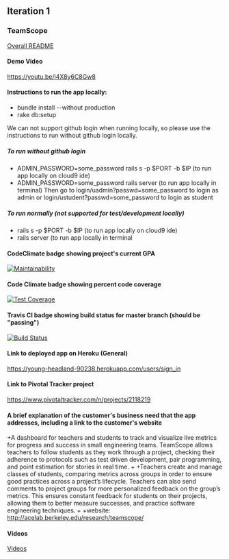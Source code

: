 ## Iteration 1


### TeamScope

[Overall README](./iterations/README.md)
#### Demo Video
https://youtu.be/j4X8y6C8Gw8
#### Instructions to run the app locally:
* bundle install --without production
* rake db:setup

We can not support github login when running locally, so please use the instructions to run without github login locally.
##### To run without github login
* ADMIN_PASSWORD=some_password rails s -p $PORT -b $IP (to run app locally on cloud9 ide) 
* ADMIN_PASSWORD=some_password rails server (to run app locally in terminal)
Then go to login/uadmin?passwd=some_password to login as admin or login/ustudent?passwd=some_password to login as student

##### To run normally (not supported for test/development locally)
* rails s -p $PORT -b $IP (to run app locally on cloud9 ide) 
* rails server (to run app locally in terminal

#### CodeClimate badge showing project's current GPA
[![Maintainability](https://api.codeclimate.com/v1/badges/f110c3a7cd4b257abdd3/maintainability)](https://codeclimate.com/github/PeijieLi/cs169projectscope/maintainability)
#### Code Climate badge showing percent code coverage
 [![Test Coverage](https://api.codeclimate.com/v1/badges/f110c3a7cd4b257abdd3/test_coverage)](https://codeclimate.com/github/PeijieLi/cs169projectscope/test_coverage)
 
#### Travis CI badge showing build status for master branch (should be "passing")
[![Build Status](https://travis-ci.org/PeijieLi/cs169projectscope.svg?branch=master)](https://travis-ci.org/PeijieLi/cs169projectscope)
#### Link to deployed app on Heroku (General)
https://young-headland-90238.herokuapp.com/users/sign_in
#### Link to Pivotal Tracker project
https://www.pivotaltracker.com/n/projects/2118219
#### A brief explanation of the customer's business need that the app addresses, including a link to the customer's website
+A dashboard for teachers and students to track and visualize live metrics for progress and success in small engineering teams. TeamScope allows teachers to follow students as they work through a project, checking their adherence to protocols such as test driven development, pair programming, and point estimation for stories in real time. 
 +
 +Teachers create and manage classes of students, comparing metrics across groups in order to ensure good practices across a project’s lifecycle. Teachers can also send comments to project groups for more personalized feedback on the group’s metrics. This ensures constant feedback for students on their projects, allowing them to better measure successes, and practice software engineering techniques.
 +
 +website: http://acelab.berkeley.edu/research/teamscope/

#### Videos
[Videos](./iterations/iter0.md)

